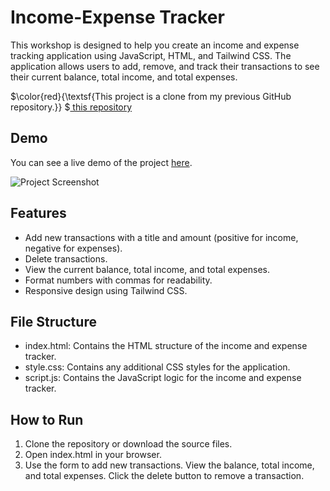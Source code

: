 # Income-Expense Tracker
This workshop is designed to help you create an income and expense tracking application using JavaScript, HTML, and Tailwind CSS. The application allows users to add, remove, and track their transactions to see their current balance, total income, and total expenses.

$\color{red}{\textsf{This project is a clone from my previous GitHub repository.}} $<a href="https://github.com/PharadolBrown/PortfolioJavascript/tree/main/RecordFinancial" traget="_blank">  this repository</a>

## Demo
You can see a live demo of the project [here](https://pharadol.github.io/income-expense-tracker-js/).

![Project Screenshot](https://img2.pic.in.th/pic/income-expense-tracker.png)


## Features
- Add new transactions with a title and amount (positive for income, negative for expenses).
- Delete transactions.
- View the current balance, total income, and total expenses.
- Format numbers with commas for readability.
- Responsive design using Tailwind CSS.

## File Structure
- index.html: Contains the HTML structure of the income and expense tracker.
- style.css: Contains any additional CSS styles for the application.
- script.js: Contains the JavaScript logic for the income and expense tracker.

## How to Run
1. Clone the repository or download the source files.
2. Open index.html in your browser.
3. Use the form to add new transactions. View the balance, total income, and total expenses. Click the delete button to remove a transaction.
